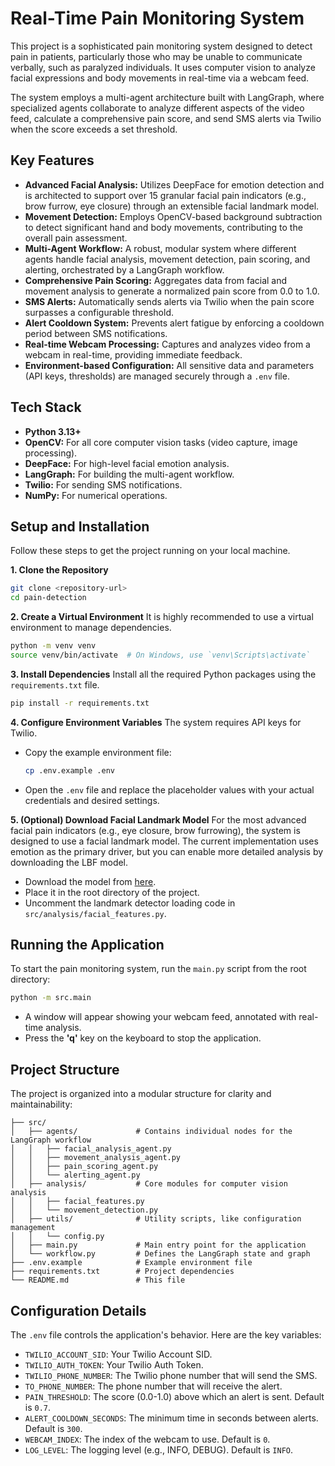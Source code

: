 # Real-Time Pain Monitoring System

This project is a sophisticated pain monitoring system designed to detect pain in patients, particularly those who may be unable to communicate verbally, such as paralyzed individuals. It uses computer vision to analyze facial expressions and body movements in real-time via a webcam feed.

The system employs a multi-agent architecture built with LangGraph, where specialized agents collaborate to analyze different aspects of the video feed, calculate a comprehensive pain score, and send SMS alerts via Twilio when the score exceeds a set threshold.

## Key Features

- **Advanced Facial Analysis:** Utilizes DeepFace for emotion detection and is architected to support over 15 granular facial pain indicators (e.g., brow furrow, eye closure) through an extensible facial landmark model.
- **Movement Detection:** Employs OpenCV-based background subtraction to detect significant hand and body movements, contributing to the overall pain assessment.
- **Multi-Agent Workflow:** A robust, modular system where different agents handle facial analysis, movement detection, pain scoring, and alerting, orchestrated by a LangGraph workflow.
- **Comprehensive Pain Scoring:** Aggregates data from facial and movement analysis to generate a normalized pain score from 0.0 to 1.0.
- **SMS Alerts:** Automatically sends alerts via Twilio when the pain score surpasses a configurable threshold.
- **Alert Cooldown System:** Prevents alert fatigue by enforcing a cooldown period between SMS notifications.
- **Real-time Webcam Processing:** Captures and analyzes video from a webcam in real-time, providing immediate feedback.
- **Environment-based Configuration:** All sensitive data and parameters (API keys, thresholds) are managed securely through a `.env` file.

## Tech Stack

- **Python 3.13+**
- **OpenCV:** For all core computer vision tasks (video capture, image processing).
- **DeepFace:** For high-level facial emotion analysis.
- **LangGraph:** For building the multi-agent workflow.
- **Twilio:** For sending SMS notifications.
- **NumPy:** For numerical operations.

## Setup and Installation

Follow these steps to get the project running on your local machine.

**1. Clone the Repository**
```bash
git clone <repository-url>
cd pain-detection
```

**2. Create a Virtual Environment**
It is highly recommended to use a virtual environment to manage dependencies.
```bash
python -m venv venv
source venv/bin/activate  # On Windows, use `venv\Scripts\activate`
```

**3. Install Dependencies**
Install all the required Python packages using the `requirements.txt` file.
```bash
pip install -r requirements.txt
```

**4. Configure Environment Variables**
The system requires API keys for Twilio.
- Copy the example environment file:
  ```bash
  cp .env.example .env
  ```
- Open the `.env` file and replace the placeholder values with your actual credentials and desired settings.

**5. (Optional) Download Facial Landmark Model**
For the most advanced facial pain indicators (e.g., eye closure, brow furrowing), the system is designed to use a facial landmark model. The current implementation uses emotion as the primary driver, but you can enable more detailed analysis by downloading the LBF model.
- Download the model from [here](https://github.com/kurnianggoro/GSOC2017/raw/master/data/lbfmodel.yaml).
- Place it in the root directory of the project.
- Uncomment the landmark detector loading code in `src/analysis/facial_features.py`.

## Running the Application

To start the pain monitoring system, run the `main.py` script from the root directory:

```bash
python -m src.main
```

- A window will appear showing your webcam feed, annotated with real-time analysis.
- Press the **'q'** key on the keyboard to stop the application.

## Project Structure

The project is organized into a modular structure for clarity and maintainability:

```
├── src/
│   ├── agents/             # Contains individual nodes for the LangGraph workflow
│   │   ├── facial_analysis_agent.py
│   │   ├── movement_analysis_agent.py
│   │   ├── pain_scoring_agent.py
│   │   └── alerting_agent.py
│   ├── analysis/           # Core modules for computer vision analysis
│   │   ├── facial_features.py
│   │   └── movement_detection.py
│   ├── utils/              # Utility scripts, like configuration management
│   │   └── config.py
│   ├── main.py             # Main entry point for the application
│   └── workflow.py         # Defines the LangGraph state and graph
├── .env.example            # Example environment file
├── requirements.txt        # Project dependencies
└── README.md               # This file
```

## Configuration Details

The `.env` file controls the application's behavior. Here are the key variables:

- `TWILIO_ACCOUNT_SID`: Your Twilio Account SID.
- `TWILIO_AUTH_TOKEN`: Your Twilio Auth Token.
- `TWILIO_PHONE_NUMBER`: The Twilio phone number that will send the SMS.
- `TO_PHONE_NUMBER`: The phone number that will receive the alert.
- `PAIN_THRESHOLD`: The score (0.0-1.0) above which an alert is sent. Default is `0.7`.
- `ALERT_COOLDOWN_SECONDS`: The minimum time in seconds between alerts. Default is `300`.
- `WEBCAM_INDEX`: The index of the webcam to use. Default is `0`.
- `LOG_LEVEL`: The logging level (e.g., INFO, DEBUG). Default is `INFO`.
